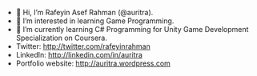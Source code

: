 - 👋 Hi, I’m Rafeyin Asef Rahman (@auritra).
- 👀 I’m interested in learning Game Programming.
- 🌱 I’m currently learning C# Programming for Unity Game Development Specialization on Coursera.
- Twitter: http://twitter.com/rafeyinrahman
- LinkedIn: http://linkedin.com/in/auritra
- Portfolio website: http://auritra.wordpress.com

<!---
auritra/auritra is a ✨ special ✨ repository because its `README.md` (this file) appears on your GitHub profile.
You can click the Preview link to take a look at your changes.
--->
